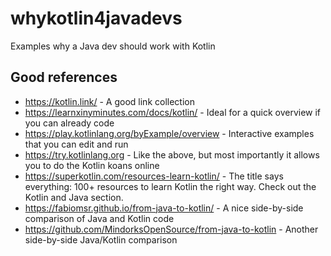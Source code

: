 # whykotlin4javadevs
Examples why a Java dev should work with Kotlin

## Good references
- https://kotlin.link/ - A good link collection
- https://learnxinyminutes.com/docs/kotlin/ - Ideal for a quick overview if you can already code
- https://play.kotlinlang.org/byExample/overview - Interactive examples that you can edit and run
- https://try.kotlinlang.org - Like the above, but most importantly it allows you to do the Kotlin koans online
- https://superkotlin.com/resources-learn-kotlin/ - The title says everything: 100+ resources to learn Kotlin the right way. Check out the Kotlin and Java section.
- https://fabiomsr.github.io/from-java-to-kotlin/ - A nice side-by-side comparison of Java and Kotlin code
- https://github.com/MindorksOpenSource/from-java-to-kotlin - Another side-by-side Java/Kotlin comparison


